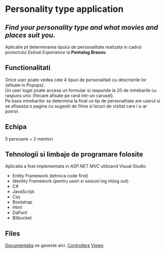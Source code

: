 # Personality type application 
## _Find your personality type and what movies and places suit you_.
Aplicatie pt determinarea tipului de personalitate realizata in cadrul proiectului _Estival Experience_ la **Pentalog Brasov**. 

## Functionalitati
Orice user poate vedea cele 4 tipuri de personalitati cu descrierile lor (afisate in Popups).\
Un user logat poate accesa un formular si raspunde la 20 de intrebarile cu raspuns unic (fiecare afisate pe rand intr-un carusel).\
Pe baza intrebarilor se determina la final ce tip de personalitate are userul si se afiseaza o pagina cu sugestii de filme si locuri de vizitat care i s-ar potrivi.

## Echipa
5 persoane + 2 mentori

## Tehnologii si limbaje de programare folosite
Aplicatia a fost implementata in _ASP.NET MVC_ utilizand Visual Studio
* Entity Framework (tehnica code first)
* Identity Framework (pentru useri si sesiuni log in\log out)
* C#
* JavaScript
* Css
* Bootstrap
* Html
* DaFont
* Bitbucket

## Files
[Documentatia](https://github.com/iuga-paula/Personality_type_app/blob/master/Documentatie_Personality_type_app.pdf) se gaseste aici.
[Controllers]()
[Views]()
